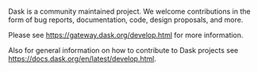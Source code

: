 Dask is a community maintained project. We welcome contributions in the form of bug reports, documentation, code, design proposals, and more.

Please see https://gateway.dask.org/develop.html for more information.

Also for general information on how to contribute to Dask projects see https://docs.dask.org/en/latest/develop.html.
